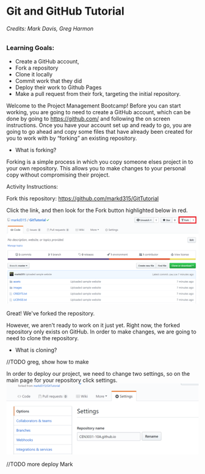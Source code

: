 # Git and GitHub Tutorial

###### Credits: Mark Davis, Greg Harmon

### Learning Goals:
* Create a GitHub account, 
* Fork a repository
* Clone it locally
* Commit work that they did
* Deploy their work to Github Pages
* Make a pull request from their fork, targeting the initial repository.


Welcome to the Project Management Bootcamp! Before you can start working, you are going to need to create a GitHub account, which can be done by going to https://github.com/ and following the on screen instructions. Once you have your account set up and ready to go, you are going to go ahead and copy some files that have already been created for you to work with by “forking” an existing repository.
  * What is forking?

Forking is a simple process in which you copy someone elses project in to your own repository. This allows you to make changes to your personal copy without compromising their project. 

Activity Instructions:

Fork this repository: https://github.com/markd315/GitTutorial

Click the link, and then look for the Fork button highlighted below in red.
![Click the red button to fork the repository](/tutimg/fork.png)


Great! We've forked the repository.

However, we aren't ready to work on it just yet. Right now, the forked repository only exists on GitHub. In order to make changes, we are going to need to clone the repository.
  * What is cloning?

//TODO greg, show how to make 

In order to deploy our project, we need to change two settings, so on the main page for your repository click settings.
![Change the name](/tutimg/pagesSetting1.png)

//TODO more deploy Mark

